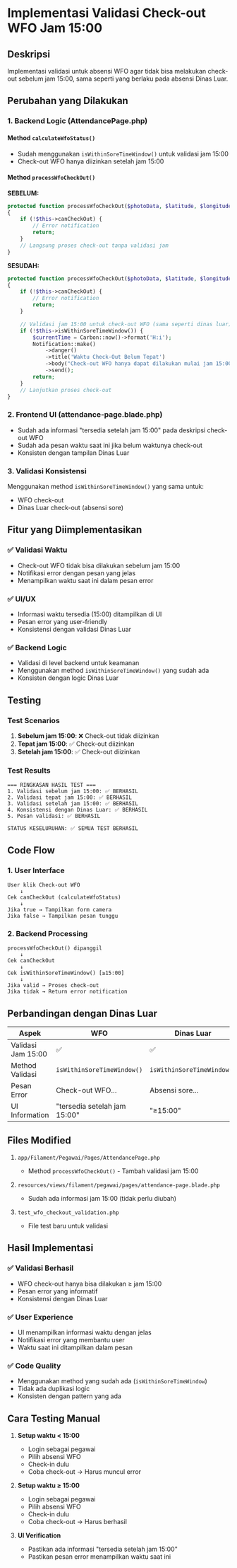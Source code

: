 # Implementasi Validasi Check-out WFO Jam 15:00

## Deskripsi
Implementasi validasi untuk absensi WFO agar tidak bisa melakukan check-out sebelum jam 15:00, sama seperti yang berlaku pada absensi Dinas Luar.

## Perubahan yang Dilakukan

### 1. Backend Logic (AttendancePage.php)

#### Method `calculateWfoStatus()`
- Sudah menggunakan `isWithinSoreTimeWindow()` untuk validasi jam 15:00
- Check-out WFO hanya diizinkan setelah jam 15:00

#### Method `processWfoCheckOut()`
**SEBELUM:**
```php
protected function processWfoCheckOut($photoData, $latitude, $longitude)
{
    if (!$this->canCheckOut) {
        // Error notification
        return;
    }
    // Langsung proses check-out tanpa validasi jam
}
```

**SESUDAH:**
```php
protected function processWfoCheckOut($photoData, $latitude, $longitude)
{
    if (!$this->canCheckOut) {
        // Error notification
        return;
    }

    // Validasi jam 15:00 untuk check-out WFO (sama seperti dinas luar)
    if (!$this->isWithinSoreTimeWindow()) {
        $currentTime = Carbon::now()->format('H:i');
        Notification::make()
            ->danger()
            ->title('Waktu Check-Out Belum Tepat')
            ->body("Check-out WFO hanya dapat dilakukan mulai jam 15:00. Waktu sekarang: {$currentTime}")
            ->send();
        return;
    }
    // Lanjutkan proses check-out
}
```

### 2. Frontend UI (attendance-page.blade.php)
- Sudah ada informasi "tersedia setelah jam 15:00" pada deskripsi check-out WFO
- Sudah ada pesan waktu saat ini jika belum waktunya check-out
- Konsisten dengan tampilan Dinas Luar

### 3. Validasi Konsistensi
Menggunakan method `isWithinSoreTimeWindow()` yang sama untuk:
- WFO check-out
- Dinas Luar check-out (absensi sore)

## Fitur yang Diimplementasikan

### ✅ Validasi Waktu
- Check-out WFO tidak bisa dilakukan sebelum jam 15:00
- Notifikasi error dengan pesan yang jelas
- Menampilkan waktu saat ini dalam pesan error

### ✅ UI/UX
- Informasi waktu tersedia (15:00) ditampilkan di UI
- Pesan error yang user-friendly
- Konsistensi dengan validasi Dinas Luar

### ✅ Backend Logic
- Validasi di level backend untuk keamanan
- Menggunakan method `isWithinSoreTimeWindow()` yang sudah ada
- Konsisten dengan logic Dinas Luar

## Testing

### Test Scenarios
1. **Sebelum jam 15:00**: ❌ Check-out tidak diizinkan
2. **Tepat jam 15:00**: ✅ Check-out diizinkan
3. **Setelah jam 15:00**: ✅ Check-out diizinkan

### Test Results
```
=== RINGKASAN HASIL TEST ===
1. Validasi sebelum jam 15:00: ✅ BERHASIL
2. Validasi tepat jam 15:00: ✅ BERHASIL
3. Validasi setelah jam 15:00: ✅ BERHASIL
4. Konsistensi dengan Dinas Luar: ✅ BERHASIL
5. Pesan validasi: ✅ BERHASIL

STATUS KESELURUHAN: ✅ SEMUA TEST BERHASIL
```

## Code Flow

### 1. User Interface
```
User klik Check-out WFO
    ↓
Cek canCheckOut (calculateWfoStatus)
    ↓
Jika true → Tampilkan form camera
Jika false → Tampilkan pesan tunggu
```

### 2. Backend Processing
```
processWfoCheckOut() dipanggil
    ↓
Cek canCheckOut
    ↓
Cek isWithinSoreTimeWindow() [≥15:00]
    ↓
Jika valid → Proses check-out
Jika tidak → Return error notification
```

## Perbandingan dengan Dinas Luar

| Aspek | WFO | Dinas Luar | Status |
|-------|-----|------------|--------|
| Validasi Jam 15:00 | ✅ | ✅ | Konsisten |
| Method Validasi | `isWithinSoreTimeWindow()` | `isWithinSoreTimeWindow()` | Sama |
| Pesan Error | Check-out WFO... | Absensi sore... | Disesuaikan |
| UI Information | "tersedia setelah jam 15:00" | "≥15:00" | Konsisten |

## Files Modified
1. `app/Filament/Pegawai/Pages/AttendancePage.php`
   - Method `processWfoCheckOut()` - Tambah validasi jam 15:00

2. `resources/views/filament/pegawai/pages/attendance-page.blade.php`
   - Sudah ada informasi jam 15:00 (tidak perlu diubah)

3. `test_wfo_checkout_validation.php`
   - File test baru untuk validasi

## Hasil Implementasi

### ✅ Validasi Berhasil
- WFO check-out hanya bisa dilakukan ≥ jam 15:00
- Pesan error yang informatif
- Konsistensi dengan Dinas Luar

### ✅ User Experience
- UI menampilkan informasi waktu dengan jelas
- Notifikasi error yang membantu user
- Waktu saat ini ditampilkan dalam pesan

### ✅ Code Quality
- Menggunakan method yang sudah ada (`isWithinSoreTimeWindow`)
- Tidak ada duplikasi logic
- Konsisten dengan pattern yang ada

## Cara Testing Manual

1. **Setup waktu < 15:00**
   - Login sebagai pegawai
   - Pilih absensi WFO
   - Check-in dulu
   - Coba check-out → Harus muncul error

2. **Setup waktu ≥ 15:00**
   - Login sebagai pegawai
   - Pilih absensi WFO
   - Check-in dulu
   - Coba check-out → Harus berhasil

3. **UI Verification**
   - Pastikan ada informasi "tersedia setelah jam 15:00"
   - Pastikan pesan error menampilkan waktu saat ini
